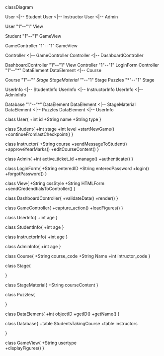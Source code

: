 classDiagram

User <|-- Student
User <|-- Instructor
User <|-- Admin

User "1"--"1" View

Student "1"--"1" GameView

GameController "1"--"1" GameView

Controller <|-- GameController
Controller <|-- DashboardController

DashboardController "1"--"1" View
Controller "1"--"1" LoginForm
Controller "1"--"*" DataElement
DataElement <|-- Course

Course "1"--"*" Stage
StageMaterial "*"--"1" Stage
Puzzles "*"--"1" Stage

UserInfo <|-- StudentInfo
UserInfo <|-- InstructorInfo
UserInfo <|-- AdminInfo

Database "1"--"*" DataElement
DataElement <|-- StageMaterial
DataElement <|-- Puzzles
DataElement <|-- UserInfo

class User{
+int id
+String name
+String type
}

class Student{
+int stage
+int level
+startNewGame()
+continueFromlastCheckpoint()
}

class Instructor{
+String course
+sendMessageToStudent()
+approveYearMarks()
+editCourseContent()
}

class Admin{
+int active_ticket_id
+manage()
+authenticate()
}

class LoginForm{
+String enteredID
+String enteredPassword
+login()
+forgotPassword()
}

class View{
+String cssStyle
+String HTMLForm
+sendCredendtialsToController()
}

class DashboardController{
+validateData()
+render()
}

class GameController{
+capture_action()
+loadFigures()
}

class UserInfo{
+int age
}

class StudentInfo{
+int age
}


class InstructorInfo{
+int age
}


class AdminInfo{
+int age
}

class Course{
+String course_code
+String Name
+int intructor_code
}


class Stage{
 
}


class StageMaterial{
+String courseContent
}

class Puzzles{
 
}


class DataElement{
+int objectID
+getID()
+getName()
}

class Database{
+table StudentsTakingCourse
+table instructors

}

class GameView{
+String usertype    
+displayFigures()
}

